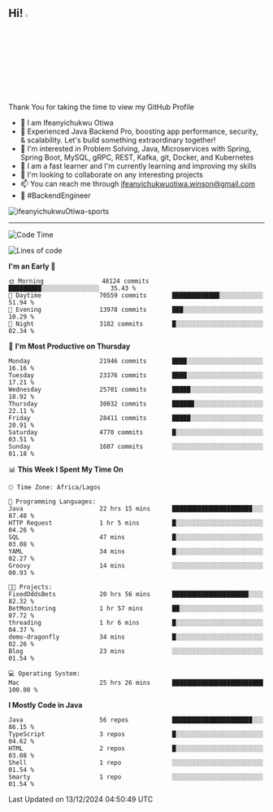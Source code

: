 <!-- BLOG-POST-LIST:START --><!-- BLOG-POST-LIST:END -->

## Hi! <img src="https://media.giphy.com/media/hvRJCLFzcasrR4ia7z/giphy.gif" width="4%"> 

Thank You for taking the time to view my GitHub Profile

- 👋 I am Ifeanyichukwu Otiwa
- 🚀 Experienced Java Backend Pro, boosting app performance, security, & scalability. Let's build something extraordinary together!
- 👀 I'm interested in Problem Solving, Java, Microservices with Spring, Spring Boot, MySQL, gRPC, REST, Kafka, git, Docker, and Kubernetes
- 🌱 I am a fast learner and I'm currently learning and improving my skills
- 💞️ I'm looking to collaborate on any interesting projects
- 📫 You can reach me through ifeanyichukwuotiwa.winson@gmail.com
- 🚀 #BackendEngineer

<p align="left" marginTop="10px"> <img src="https://komarev.com/ghpvc/?username=ifeanyichukwuOtiwa-sports&label=Profile%20views&color=0e75b6&style=for-the-badge" alt="ifeanyichukwuOtiwa-sports" /> </p>

***

<!--START_SECTION:waka-->
![Code Time](http://img.shields.io/badge/Code%20Time-3%2C221%20hrs%2029%20mins-blue)

![Lines of code](https://img.shields.io/badge/From%20Hello%20World%20I%27ve%20Written-33.8%20million%20lines%20of%20code-blue)

**I'm an Early 🐤** 

```text
🌞 Morning                48124 commits       █████████░░░░░░░░░░░░░░░░   35.43 % 
🌆 Daytime                70559 commits       █████████████░░░░░░░░░░░░   51.94 % 
🌃 Evening                13978 commits       ███░░░░░░░░░░░░░░░░░░░░░░   10.29 % 
🌙 Night                  3182 commits        █░░░░░░░░░░░░░░░░░░░░░░░░   02.34 % 
```
📅 **I'm Most Productive on Thursday** 

```text
Monday                   21946 commits       ████░░░░░░░░░░░░░░░░░░░░░   16.16 % 
Tuesday                  23376 commits       ████░░░░░░░░░░░░░░░░░░░░░   17.21 % 
Wednesday                25701 commits       █████░░░░░░░░░░░░░░░░░░░░   18.92 % 
Thursday                 30032 commits       ██████░░░░░░░░░░░░░░░░░░░   22.11 % 
Friday                   28411 commits       █████░░░░░░░░░░░░░░░░░░░░   20.91 % 
Saturday                 4770 commits        █░░░░░░░░░░░░░░░░░░░░░░░░   03.51 % 
Sunday                   1607 commits        ░░░░░░░░░░░░░░░░░░░░░░░░░   01.18 % 
```


📊 **This Week I Spent My Time On** 

```text
🕑︎ Time Zone: Africa/Lagos

💬 Programming Languages: 
Java                     22 hrs 15 mins      ██████████████████████░░░   87.48 % 
HTTP Request             1 hr 5 mins         █░░░░░░░░░░░░░░░░░░░░░░░░   04.26 % 
SQL                      47 mins             █░░░░░░░░░░░░░░░░░░░░░░░░   03.08 % 
YAML                     34 mins             █░░░░░░░░░░░░░░░░░░░░░░░░   02.27 % 
Groovy                   14 mins             ░░░░░░░░░░░░░░░░░░░░░░░░░   00.93 % 

🐱‍💻 Projects: 
FixedOddsBets            20 hrs 56 mins      █████████████████████░░░░   82.32 % 
BetMonitoring            1 hr 57 mins        ██░░░░░░░░░░░░░░░░░░░░░░░   07.72 % 
threading                1 hr 6 mins         █░░░░░░░░░░░░░░░░░░░░░░░░   04.37 % 
demo-dragonfly           34 mins             █░░░░░░░░░░░░░░░░░░░░░░░░   02.26 % 
Blog                     23 mins             ░░░░░░░░░░░░░░░░░░░░░░░░░   01.54 % 

💻 Operating System: 
Mac                      25 hrs 26 mins      █████████████████████████   100.00 % 
```

**I Mostly Code in Java** 

```text
Java                     56 repos            ██████████████████████░░░   86.15 % 
TypeScript               3 repos             █░░░░░░░░░░░░░░░░░░░░░░░░   04.62 % 
HTML                     2 repos             █░░░░░░░░░░░░░░░░░░░░░░░░   03.08 % 
Shell                    1 repo              ░░░░░░░░░░░░░░░░░░░░░░░░░   01.54 % 
Smarty                   1 repo              ░░░░░░░░░░░░░░░░░░░░░░░░░   01.54 % 
```




 Last Updated on 13/12/2024 04:50:49 UTC
<!--END_SECTION:waka-->

<!--
<p align="center">
![trophy](https://github-profile-trophy.vercel.app/?username=ifeanyichukwuOtiwa-sports&theme=onedark) (https://github.com/ryo-ma/github-profile-trophy)
</p>
-->

<!---
ifeanyi-otiwa/ifeanyi-otiwa is a ✨ special ✨ repository because its `README.md` (this file) appears on your GitHub profile.
You can click the Preview link to take a look at your changes.
--->
